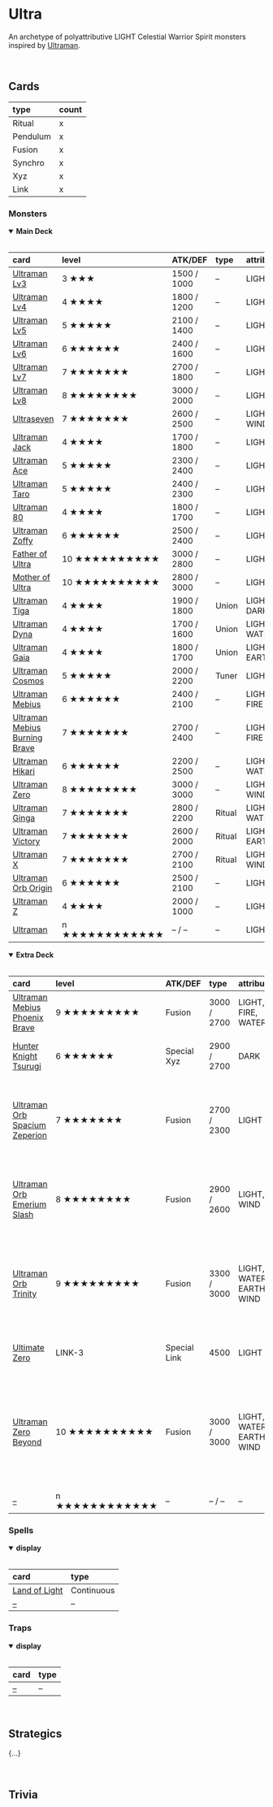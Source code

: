# Ultra

An archetype of polyattributive LIGHT Celestial Warrior Spirit monsters inspired by [Ultraman](https://ultra.fandom.com).


<br>


## Cards

| type | count |
| :--- | :---- |
| Ritual | x |
| Pendulum | x |
| Fusion | x |
| Synchro | x |
| Xyz | x |
| Link | x |

### Monsters

<details open>
  <summary> <b> Main Deck </b> </summary> <br>

| card | level | ATK/DEF | type | attribute |
| :--- | :---- | :------ | :--- | :-------- |
| [Ultraman Lv3](../cards/monsters/standard/Ultraman%20Lv3.md) | 3 ★★★ | 1500 / 1000 | – | LIGHT |
| [Ultraman Lv4](../cards/monsters/standard/Ultraman%20Lv4.md) | 4 ★★★★ | 1800 / 1200 | – | LIGHT |
| [Ultraman Lv5](../cards/monsters/standard/Ultraman%20Lv5.md) | 5 ★★★★★ | 2100 / 1400 | – | LIGHT |
| [Ultraman Lv6](../cards/monsters/standard/Ultraman%20Lv6.md) | 6 ★★★★★★ | 2400 / 1600 | – | LIGHT |
| [Ultraman Lv7](../cards/monsters/standard/Ultraman%20Lv7.md) | 7 ★★★★★★★ | 2700 / 1800 | – | LIGHT |
| [Ultraman Lv8](../cards/monsters/standard/Ultraman%20Lv8.md) | 8 ★★★★★★★★ | 3000 / 2000 | – | LIGHT |
| [Ultraseven](../cards/monsters/standard/Ultraseven.md) | 7 ★★★★★★★ | 2600 / 2500 | – | LIGHT, WIND |
| [Ultraman Jack](../cards/monsters/standard/Ultraman%20Jack.md) | 4 ★★★★ | 1700 / 1800 | – | LIGHT |
| [Ultraman Ace](../cards/monsters/standard/Ultraman%20Ace.md) | 5 ★★★★★ | 2300 / 2400 | – | LIGHT |
| [Ultraman Taro](../cards/monsters/standard/Ultraman%20Taro.md) | 5 ★★★★★ | 2400 / 2300 | – | LIGHT |
| [Ultraman 80](../cards/monsters/standard/Ultraman%2080.md) | 4 ★★★★ | 1800 / 1700 | – | LIGHT |
| [Ultraman Zoffy](../cards/monsters/standard/Ultraman%20Zoffy.md) | 6 ★★★★★★ | 2500 / 2400 | – | LIGHT |
| [Father of Ultra](../cards/monsters/standard/Father%20of%20Ultra.md) | 10 ★★★★★★★★★★ | 3000 / 2800 | – | LIGHT |
| [Mother of Ultra](../cards/monsters/standard/Father%20of%20Ultra.md) | 10 ★★★★★★★★★★ | 2800 / 3000 | – | LIGHT |
| [Ultraman Tiga](../cards/monsters/standard/Ultraman%20Tiga.md) | 4 ★★★★ | 1900 / 1800 | Union | LIGHT, DARK |
| [Ultraman Dyna](../cards/monsters/standard/Ultraman%20Dyna.md) | 4 ★★★★ | 1700 / 1600 | Union | LIGHT, WATER |
| [Ultraman Gaia](../cards/monsters/standard/Ultraman%20Gaia.md) | 4 ★★★★ | 1800 / 1700 | Union | LIGHT, EARTH |
| [Ultraman Cosmos](../cards/monsters/standard/Ultraman%20Cosmos.md) | 5 ★★★★★ | 2000 / 2200 | Tuner | LIGHT |
| [Ultraman Mebius](../cards/monsters/standard/Ultraman%20Mebius.md) | 6 ★★★★★★ | 2400 / 2100 | – | LIGHT, FIRE |
| [Ultraman Mebius Burning Brave](../cards/monsters/standard/Ultraman%20Mebius%20Burning%20Brave.md) | 7 ★★★★★★★ | 2700 / 2400 | – | LIGHT, FIRE |
| [Ultraman Hikari](../cards/monsters/standard/Ultraman%20Hikari.md) | 6 ★★★★★★ | 2200 / 2500 | – | LIGHT, WATER |
| [Ultraman Zero](../cards/monsters/standard/Ultraman%20Zero.md) | 8 ★★★★★★★★ | 3000 / 3000 | – | LIGHT, WIND |
| [Ultraman Ginga](../cards/monsters/ritual/Ultraman%20Ginga.md) | 7 ★★★★★★★ | 2800 / 2200 | Ritual | LIGHT, WATER |
| [Ultraman Victory](../cards/monsters/ritual/Ultraman%20Victory.md) | 7 ★★★★★★★ | 2600 / 2000 | Ritual | LIGHT, EARTH |
| [Ultraman X](../cards/monsters/ritual/Ultraman%20X.md) | 7 ★★★★★★★ | 2700 / 2100 | Ritual | LIGHT, WIND |
| [Ultraman Orb Origin](../cards/monsters/standard/Ultraman%20Orb%20Origin.md) | 6 ★★★★★★ | 2500 / 2100 | – | LIGHT |
| [Ultraman Z](../cards/monsters/standard/Ultraman%20Z.md) | 4 ★★★★ | 2000 / 1000 | – | LIGHT |
| [Ultraman ](../cards/monsters/standard/Ultraman%20.md) | n ★★★★★★★★★★★★ | – / – | – | LIGHT |

</details>

<details open>
  <summary> <b> Extra Deck </b> </summary> <br>

| card | level | ATK/DEF | type | attribute | material |
| :--- | :---- | :------ | :--- | :-------- | :------- |
| [Ultraman Mebius Phoenix Brave](../cards/monsters/fusion/Ultraman%20Mebius%20Phoenix%20Brave.md) | 9 ★★★★★★★★★ | Fusion | 3000 / 2700 | LIGHT, FIRE, WATER | *Ultraman Mebius* + *Ultraman Hikari* |
| [Hunter Knight Tsurugi](../cards/monsters/xyz/Hunter%20Knight%20Tsurugi.md) | 6 ★★★★★★ | Special Xyz | 2900 / 2700 | DARK | *Ultraman Hikari* + 1+ *Arb Spirit*s |
| [Ultraman Orb Spacium Zeperion](../cards/monsters/fusion/Ultraman%20Orb%20Spacium%20Zeperion.md) | 7 ★★★★★★★ | Fusion | 2700 / 2300 | LIGHT | *Ultraman Orb Origin* + *Ultraman Tiga* + 1 'Ultraman Lv' monster |
| [Ultraman Orb Emerium Slash](../cards/monsters/fusion/Ultraman%20Orb%20Emerium%20Slash.md) | 8 ★★★★★★★★ | Fusion | 2900 / 2600 | LIGHT, WIND | *Ultraman Orb Origin* + *Ultraseven* + *Ultraman Zero* |
| [Ultraman Orb Trinity](../cards/monsters/fusion/Ultraman%20Orb%20Trinity.md) | 9 ★★★★★★★★★ | Fusion | 3300 / 3000 | LIGHT, WATER, EARTH, WIND | *Ultraman Orb Origin* + *Ultraman Ginga* + *Ultraman Victory* + *Ultraman X* |
| [Ultimate Zero](../cards/monsters/link/Ultimate%20Zero.md) | LINK-3 | Special Link | 4500 | LIGHT | *Ultraman Zero* + *Ultimate Armour* |
| [Ultraman Zero Beyond](../cards/monsters/fusion/Ultraman%20Zero%20Beyond.md) | 10 ★★★★★★★★★★ | Fusion | 3000 / 3000 | LIGHT, WATER, EARTH, WIND | *Ultraman Zero* + *Ultraman Ginga* + *Ultraman Orb Origin* + *Ultraman Victory* + *Ultraman X* |
| [–](../cards/monsters/–/–.md) | n ★★★★★★★★★★★★ | – | – / – | – |

</details>

### Spells

<details open>
  <summary> <b> display </b> </summary> <br>

| card | type |
| :--- | :--- |
| [Land of Light](../cards/spells/Land%20of%20Light.md) | Continuous |
| [–](../cards/spells/–.md) | – |

</details>

### Traps

<details open>
  <summary> <b> display </b> </summary> <br>

| card | type |
| :--- | :--- |
| [–](../cards/traps/–.md) | – |

</details>


<br>


## Strategics

{...}


<br>


## Trivia
